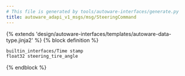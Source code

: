 ```yaml
---
# This file is generated by tools/autoware-interfaces/generate.py
title: autoware_adapi_v1_msgs/msg/SteeringCommand
---
```


{% extends 'design/autoware-interfaces/templates/autoware-data-type.jinja2' %}
{% block definition %}

```txt
builtin_interfaces/Time stamp
float32 steering_tire_angle
```

{% endblock %}
